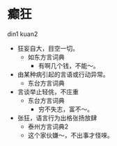 # 癫狂
din1 kuan2
+ 狂妄自大，目空一切。
  * 如东方言词典
    - 有啊几个钱，不能～。
+ 由某种病引起的言语或行动异常。
  * 东台方言词典
+ 言谈举止轻佻，不庄重
  * 东台方言词典
    - 穷不失志，富不～。
+ 张狂，语言行为出格张扬放肆
  * 泰州方言词典2
  - 这个家伙嫌～，不出事才怪唻。
